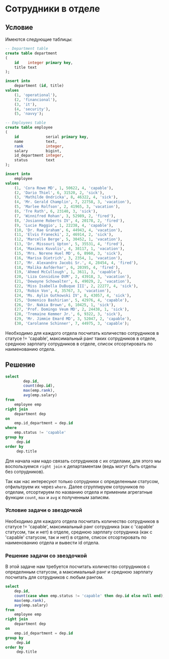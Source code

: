 # Сотрудники в отделе

## Условие

Имеются следующие таблицы:

```sql
-- Department table
create table department
(
    id    integer primary key,
    title text
);

insert into
    department (id, title)
values
    (1, 'operational'),
    (2, 'financional'),
    (3, 'it'),
    (4, 'security'),
    (5, 'navvy');

-- Employees table
create table employee
(
    id            serial primary key,
    name          text,
    rank          integer,
    salary        bigint,
    id_department integer,
    status        text
);

insert into
    employee
values
    (1, 'Cora Rowe MD', 1, 50622, 4, 'capable'),
    (2, 'Dario Thiel', 6, 31520, 2, 'sick'),
    (3, 'Mathilde Ondricka', 8, 46322, 4, 'sick'),
    (4, 'Mr. Gerald Champlin', 7, 22758, 3, 'vacation'),
    (5, 'Marlee Rolfson', 2, 41965, 3, 'vacation'),
    (6, 'Tre Rath', 6, 23140, 3, 'sick'),
    (7, 'Winnifred Rohan', 3, 52989, 2, 'fired'),
    (8, 'Josianne Roberts IV', 4, 20178, 2, 'fired'),
    (9, 'Lucie Maggio', 1, 22238, 4, 'capable'),
    (10, 'Dr. Rae Graham', 6, 44943, 4, 'vacation'),
    (11, 'Elvis Franecki', 2, 46914, 2, 'sick'),
    (12, 'Marcelle Berge', 5, 30452, 1, 'vacation'),
    (13, 'Dr. Missouri Upton', 5, 35531, 4, 'fired'),
    (14, 'Maximus Kuvalis', 4, 38117, 1, 'vacation'),
    (15, 'Mrs. Norene Huel MD', 6, 8960, 3, 'sick'),
    (16, 'Marisa Dietrich', 3, 2354, 1, 'vacation'),
    (17, 'Mr. Alexandro Jacobi Sr.', 4, 28454, 4, 'fired'),
    (18, 'Malika Aufderhar', 6, 20395, 4, 'fired'),
    (19, 'Ahmed McCullough', 1, 3611, 3, 'capable'),
    (20, 'Liza Considine DVM', 2, 43918, 3, 'vacation'),
    (21, 'Dewayne Schowalter', 6, 49029, 2, 'vacation'),
    (22, 'Miss Isabella DuBuque III', 2, 22277, 4, 'sick'),
    (23, 'Robin Von', 4, 35767, 3, 'vacation'),
    (24, 'Ms. Aylin Gutkowski IV', 8, 43057, 4, 'sick'),
    (25, 'Domenico Bashirian', 5, 42976, 4, 'capable'),
    (26, 'Dr. Nakia Brown', 6, 10425, 1, 'sick'),
    (27, 'Prof. Domingo Veum MD', 2, 24438, 1, 'sick'),
    (28, 'Tremaine Kemmer Jr.', 6, 9322, 3, 'sick'),
    (29, 'Mr. Jimmie Emard MD', 3, 52047, 2, 'capable'),
    (30, 'Carolanne Schinner', 7, 44975, 3, 'capable');
```

Необходимо для каждого отдела посчитать количество сотрудников в статусе != 'capable', максимальный ранг таких сотрудников в отделе, среднюю зарплату сотрудников в отделе, список отсортировать по наименованию отдела.

## Решение

```sql
select
        dep.id,
        count(dep.id),
        max(emp.rank),
        avg(emp.salary)
from
    employee emp 
right join 
    department dep 
on 
    emp.id_department = dep.id
where 
    emp.status != 'capable'
group by
     dep.id
order by
     dep.title
```

Для начала нам надо связать сотрудников с их отделами, для этого мы воспользуемся `right join` к департаментам (ведь могут быть отделы без сотрудников).

Так как нас интересуют только сотрудники с определенным статусом, отфильтруем их через `where`. Далее сгруппируем сотруников по отделам, отсортируем по названию отдела и применим агрегатные функции `count`, `max` и `avg` к полученным записям.

### Условие задачи о звездочкой

Необходимо для каждого отдела посчитать количество сотрудников в статусе != 'capable', максимальный ранг сотрудника (как с 'capable' статусом, так и нет) в отделе, среднюю зарплату сотрудника (как с 'capable' статусом, так и нет) в отделе, список отсортировать по наименованию отдела и вывести id отдела.

### Решение задачи со звездочкой

В этой задаче нам требуется посчитать количество сотрудников с определнным статусом, а максимальный ранг и среднюю зарплату посчитать для сотрудников с любым рангом.

```sql
select 
    dep.id,
    count(case when emp.status != 'capable' then dep.id else null end),
    max(emp.rank), 
    avg(emp.salary)
from 
    employee emp 
right join
    department dep 
on 
    emp.id_department = dep.id
group by
     dep.id
order by
     dep.title
```
